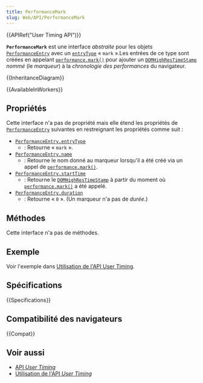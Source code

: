 ```yaml
---
title: PerformanceMark
slug: Web/API/PerformanceMark
---
```


{{APIRef("User Timing API")}}

**`PerformanceMark`** est une interface _abstraite_ pour les objets [`PerformanceEntry`](/fr/docs/Web/API/PerformanceEntry) avec un [`entryType`](/fr/docs/Web/API/PerformanceEntry/entryType) « `mark` ».Les entrées de ce type sont créées en appelant [`performance.mark()`](/fr/docs/Web/API/Performance/mark) pour ajouter un [`DOMHighResTimeStamp`](/fr/docs/Web/API/DOMHighResTimeStamp) _nommé_ (le _marqueur_) à la _chronologie des performances_ du navigateur.

{{InheritanceDiagram}}

{{AvailableInWorkers}}

## Propriétés

Cette interface n'a pas de propriété mais elle étend les propriétés de [`PerformanceEntry`](/fr/docs/Web/API/PerformanceEntry) suivantes en restreignant les propriétés comme suit :

- [`PerformanceEntry.entryType`](/fr/docs/Web/API/PerformanceEntry/entryType)
  - : Retourne « `mark` ».
- [`PerformanceEntry.name`](/fr/docs/Web/API/PerformanceEntry/name)
  - : Retourne le nom donné au marqueur lorsqu'il a été créé via un appel de [`performance.mark()`](/fr/docs/Web/API/Performance/mark).
- [`PerformanceEntry.startTime`](/fr/docs/Web/API/PerformanceEntry/startTime)
  - : Retourne le [`DOMHighResTimeStamp`](/fr/docs/Web/API/DOMHighResTimeStamp) à partir du moment où [`performance.mark()`](/fr/docs/Web/API/Performance/mark) a été appelé.
- [`PerformanceEntry.duration`](/fr/docs/Web/API/PerformanceEntry/duration)
  - : Retourne « `0` ». (Un marqueur n'a pas de _durée_.)

## Méthodes

Cette interface n'a pas de méthodes.

## Exemple

Voir l'exemple dans [Utilisation de l'API User Timing](/fr/docs/Web/API/Performance_API/User_timing).

## Spécifications

{{Specifications}}

## Compatibilité des navigateurs

{{Compat}}

## Voir aussi

- [API _User Timing_](/fr/docs/Web/API/Performance_API/User_timing)
- [Utilisation de l'API _User Timing_](/fr/docs/Web/API/Performance_API/User_timing)

